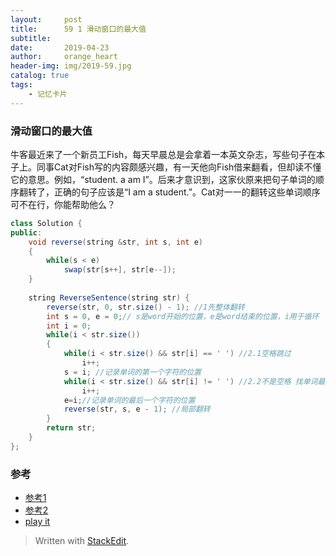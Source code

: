 ```yaml
---
layout:     post
title:      59 1 滑动窗口的最大值
subtitle:  
date:       2019-04-23
author:     orange_heart
header-img: img/2019-59.jpg
catalog: true
tags:
    - 记忆卡片
---
```


###   滑动窗口的最大值

牛客最近来了一个新员工Fish，每天早晨总是会拿着一本英文杂志，写些句子在本子上。同事Cat对Fish写的内容颇感兴趣，有一天他向Fish借来翻看，但却读不懂它的意思。例如，“student. a am I”。后来才意识到，这家伙原来把句子单词的顺序翻转了，正确的句子应该是“I am a student.”。Cat对一一的翻转这些单词顺序可不在行，你能帮助他么？

```java
class Solution {
public:
    void reverse(string &str, int s, int e)
    {
        while(s < e)
            swap(str[s++], str[e--]);
    }
 
    string ReverseSentence(string str) {
        reverse(str, 0, str.size() - 1); //1先整体翻转
        int s = 0, e = 0;// s是word开始的位置，e是word结束的位置，i用于循环
        int i = 0;
        while(i < str.size())
        {
            while(i < str.size() && str[i] == ' ') //2.1空格跳过
                i++;
            s = i; //记录单词的第一个字符的位置
            while(i < str.size() && str[i] != ' ') //2.2不是空格 找单词最后一个字符的位置
                i++;
            e=i;//记录单词的最后一个字符的位置
            reverse(str, s, e - 1); //局部翻转
        }
        return str;
    }
};
```



### 参考

- [参考1](https://github.com/zhedahht/CodingInterviewChinese2)
- [参考2](https://github.com/gatieme/CodingInterviews)
- [play it](https://www.nowcoder.com/practice/3194a4f4cf814f63919d0790578d51f3?tpId=13&tqId=11197&rp=2&ru=/ta/coding-interviews&qru=/ta/coding-interviews/question-ranking&tPage=3)




> Written with [StackEdit](https://stackedit.io/).

<head>
    <script src="https://cdn.mathjax.org/mathjax/latest/MathJax.js?config=TeX-AMS-MML_HTMLorMML" type="text/javascript"></script>
    <script type="text/x-mathjax-config">
        MathJax.Hub.Config({
            tex2jax: {
            skipTags: ['script', 'noscript', 'style', 'textarea', 'pre'],
            inlineMath: [['$','$']]
            }
        });
    </script>
</head>
<!--stackedit_data:
eyJoaXN0b3J5IjpbLTE5NzI1ODEzOTZdfQ==
-->